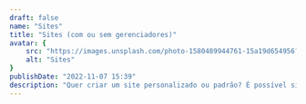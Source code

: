```yaml
---
draft: false
name: "Sites"
title: "Sites (com ou sem gerenciadores)"
avatar: {
    src: "https://images.unsplash.com/photo-1580489944761-15a19d654956?&fit=crop&w=280",
    alt: "Sites"
}
publishDate: "2022-11-07 15:39"
description: "Quer criar um site personalizado ou padrão? É possível sim encaixar nossos projetos em seu orçamento. Seja um site simples ou complexo, com ou sem gerenciador de conteúdo. O importante é o resultado final que um projeto desses pode te oferecer. Sempre visando vender mais o seu produto ou empresa."
---
```

